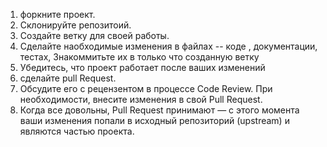 1. форкните проект.
2. Склонируйте репозитоий.
3. Создайте ветку для своей работы.
4. Сделайте наобходимые изменения в файлах -- коде , документации, тестах, Знакоммитьте их в только что созданную ветку
5. Убедитесь, что проект работает после ваших изменений
6. сделайте pull Request.
7. Обсудите его с рецензентом в процессе Code Review. При необходимости, внесите изменения в свой Pull Request.
8. Когда все довольны, Pull Request принимают — с этого момента ваши изменения попали в исходный репозиторий (upstream) и являются частью проекта.


